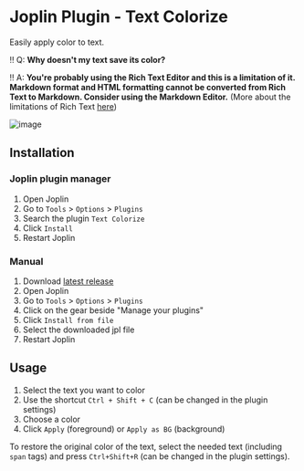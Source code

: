 # Joplin Plugin - Text Colorize
Easily apply color to text.

‼️ Q: **Why doesn't my text save its color?**

‼️ A: **You're probably using the Rich Text Editor and this is a limitation of it. Markdown format and HTML formatting cannot be converted from Rich Text to Markdown. Consider using the Markdown Editor.** (More about the limitations of Rich Text [here](https://joplinapp.org/rich_text_editor/))

![image](https://user-images.githubusercontent.com/23323305/163685620-a73ca36a-224e-4ba8-bf7c-93a72b17d37d.png)

## Installation

### Joplin plugin manager

1. Open Joplin
2. Go to `Tools` > `Options` > `Plugins`
3. Search the plugin `Text Colorize`
4. Click `Install`
5. Restart Joplin

### Manual

1. Download [latest release](https://github.com/sadmice/Joplin-Plugin-Text-Colorize/releases)
2. Open Joplin
3. Go to `Tools` > `Options` > `Plugins`
4. Click on the gear beside "Manage your plugins"
5. Click `Install from file`
6. Select the downloaded jpl file
7. Restart Joplin

## Usage

1. Select the text you want to color
2. Use the shortcut `Ctrl + Shift + C` (can be changed in the plugin settings)
3. Choose a color
4. Click `Apply` (foreground) or `Apply as BG` (background)

To restore the original color of the text, select the needed text (including `span` tags) and press `Ctrl+Shift+R` (can be changed in the plugin settings). 

